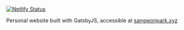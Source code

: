 [![Netlify Status](https://api.netlify.com/api/v1/badges/c8ba9dd2-c4b9-4e2d-a69f-f94fe9a58ad3/deploy-status)](https://app.netlify.com/sites/tourmaline-basbousa-2855bf/deploys)

Personal website built with GatsbyJS, accessible at <a href="https://sangwonpark.xyz/">sangwonpark.xyz</a>
